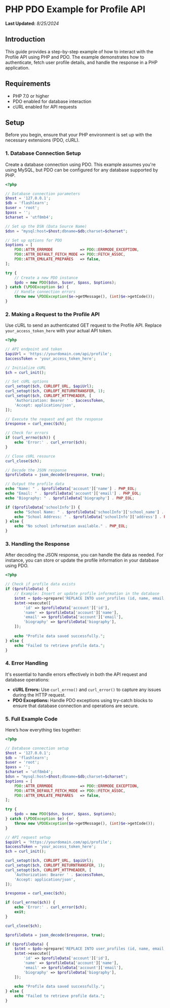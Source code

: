 # PHP PDO Example for Profile API

**Last Updated:** *8/25/2024*

## Introduction

This guide provides a step-by-step example of how to interact with the Profile API using PHP and PDO. The example demonstrates how to authenticate, fetch user profile details, and handle the response in a PHP application.

## Requirements

- PHP 7.0 or higher
- PDO enabled for database interaction
- cURL enabled for API requests

## Setup

Before you begin, ensure that your PHP environment is set up with the necessary extensions (PDO, cURL).

### 1. Database Connection Setup

Create a database connection using PDO. This example assumes you're using MySQL, but PDO can be configured for any database supported by PHP.

```php
<?php

// Database connection parameters
$host = '127.0.0.1';
$db = 'flashlearn';
$user = 'root';
$pass = '';
$charset = 'utf8mb4';

// Set up the DSN (Data Source Name)
$dsn = "mysql:host=$host;dbname=$db;charset=$charset";

// Set up options for PDO
$options = [
    PDO::ATTR_ERRMODE            => PDO::ERRMODE_EXCEPTION,
    PDO::ATTR_DEFAULT_FETCH_MODE => PDO::FETCH_ASSOC,
    PDO::ATTR_EMULATE_PREPARES   => false,
];

try {
    // Create a new PDO instance
    $pdo = new PDO($dsn, $user, $pass, $options);
} catch (\PDOException $e) {
    // Handle connection errors
    throw new \PDOException($e->getMessage(), (int)$e->getCode());
}
```

### 2. Making a Request to the Profile API

Use cURL to send an authenticated GET request to the Profile API. Replace `your_access_token_here` with your actual API token.

```php
<?php

// API endpoint and token
$apiUrl = 'https://yourdomain.com/api/profile';
$accessToken = 'your_access_token_here';

// Initialize cURL
$ch = curl_init();

// Set cURL options
curl_setopt($ch, CURLOPT_URL, $apiUrl);
curl_setopt($ch, CURLOPT_RETURNTRANSFER, 1);
curl_setopt($ch, CURLOPT_HTTPHEADER, [
    'Authorization: Bearer ' . $accessToken,
    'Accept: application/json',
]);

// Execute the request and get the response
$response = curl_exec($ch);

// Check for errors
if (curl_errno($ch)) {
    echo 'Error:' . curl_error($ch);
}

// Close cURL resource
curl_close($ch);

// Decode the JSON response
$profileData = json_decode($response, true);

// Output the profile data
echo "Name: " . $profileData['account']['name'] . PHP_EOL;
echo "Email: " . $profileData['account']['email'] . PHP_EOL;
echo "Biography: " . $profileData['biography'] . PHP_EOL;

if ($profileData['schoolInfo']) {
    echo "School Name: " . $profileData['schoolInfo']['school_name'] . PHP_EOL;
    echo "School Address: " . $profileData['schoolInfo']['address'] . PHP_EOL;
} else {
    echo "No school information available." . PHP_EOL;
}
```

### 3. Handling the Response

After decoding the JSON response, you can handle the data as needed. For instance, you can store or update the profile information in your database using PDO.

```php
<?php

// Check if profile data exists
if ($profileData) {
    // Example: Insert or update profile information in the database
    $stmt = $pdo->prepare('REPLACE INTO user_profiles (id, name, email, biography) VALUES (:id, :name, :email, :biography)');
    $stmt->execute([
        'id' => $profileData['account']['id'],
        'name' => $profileData['account']['name'],
        'email' => $profileData['account']['email'],
        'biography' => $profileData['biography'],
    ]);
    
    echo "Profile data saved successfully.";
} else {
    echo "Failed to retrieve profile data.";
}
```

### 4. Error Handling

It's essential to handle errors effectively in both the API request and database operations:

- **cURL Errors:** Use `curl_errno()` and `curl_error()` to capture any issues during the HTTP request.
- **PDO Exceptions:** Handle PDO exceptions using try-catch blocks to ensure that database connection and operations are secure.

### 5. Full Example Code

Here’s how everything ties together:

```php
<?php

// Database connection setup
$host = '127.0.0.1';
$db = 'flashlearn';
$user = 'root';
$pass = '';
$charset = 'utf8mb4';
$dsn = "mysql:host=$host;dbname=$db;charset=$charset";
$options = [
    PDO::ATTR_ERRMODE            => PDO::ERRMODE_EXCEPTION,
    PDO::ATTR_DEFAULT_FETCH_MODE => PDO::FETCH_ASSOC,
    PDO::ATTR_EMULATE_PREPARES   => false,
];

try {
    $pdo = new PDO($dsn, $user, $pass, $options);
} catch (\PDOException $e) {
    throw new \PDOException($e->getMessage(), (int)$e->getCode());
}

// API request setup
$apiUrl = 'https://yourdomain.com/api/profile';
$accessToken = 'your_access_token_here';
$ch = curl_init();

curl_setopt($ch, CURLOPT_URL, $apiUrl);
curl_setopt($ch, CURLOPT_RETURNTRANSFER, 1);
curl_setopt($ch, CURLOPT_HTTPHEADER, [
    'Authorization: Bearer ' . $accessToken,
    'Accept: application/json',
]);

$response = curl_exec($ch);

if (curl_errno($ch)) {
    echo 'Error:' . curl_error($ch);
    exit;
}

curl_close($ch);

$profileData = json_decode($response, true);

if ($profileData) {
    $stmt = $pdo->prepare('REPLACE INTO user_profiles (id, name, email, biography) VALUES (:id, :name, :email, :biography)');
    $stmt->execute([
        'id' => $profileData['account']['id'],
        'name' => $profileData['account']['name'],
        'email' => $profileData['account']['email'],
        'biography' => $profileData['biography'],
    ]);
    
    echo "Profile data saved successfully.";
} else {
    echo "Failed to retrieve profile data.";
}
```
